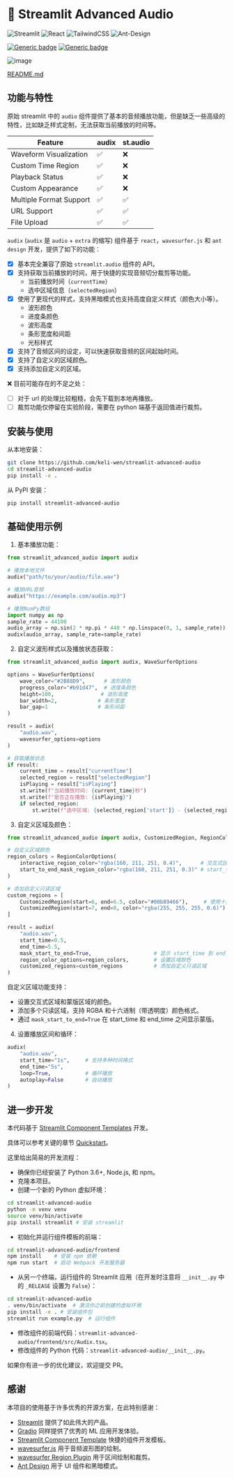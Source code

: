 # 🎵 Streamlit Advanced Audio

![Streamlit](https://img.shields.io/badge/Streamlit-%23FE4B4B.svg?style=for-the-badge&logo=streamlit&logoColor=white)
![React](https://img.shields.io/badge/react-%2320232a.svg?style=for-the-badge&logo=react&logoColor=%2361DAFB)
![TailwindCSS](https://img.shields.io/badge/tailwindcss-%2338B2AC.svg?style=for-the-badge&logo=tailwind-css&logoColor=white)
![Ant-Design](https://img.shields.io/badge/-AntDesign-%230170FE?style=for-the-badge&logo=ant-design&logoColor=white)

[![Generic badge](https://img.shields.io/badge/PyPI-pip_install_streamlit--advanced--audio-blue?style=for-the-badge&logo=python)](https://pypi.org/project/streamlit-advanced-audio/)
[![Generic badge](https://img.shields.io/badge/Package-v0.1.0-black?style=for-the-badge)](https://pypi.org/project/streamlit-advanced-audio/)

![image](./assets/demo.gif)

[README.md](./README.md)

## 功能与特性

原始 streamlit 中的 `audio` 组件提供了基本的音频播放功能，但是缺乏一些高级的特性，比如缺乏样式定制，无法获取当前播放的时间等。

| Feature | audix | st.audio |
|---------|-------|-----------|
| Waveform Visualization | ✅ | ❌ |
| Custom Time Region | ✅ | ❌ |
| Playback Status | ✅ | ❌ |
| Custom Appearance | ✅ | ❌ |
| Multiple Format Support | ✅ | ✅ |
| URL Support | ✅ | ✅ |
| File Upload | ✅ | ✅ |

`audix` (`audix` 是 `audio` + `extra` 的缩写) 组件基于 `react`，`wavesurfer.js` 和 `ant design` 开发，提供了如下的功能：

- [x] 基本完全兼容了原始 `streamlit.audio` 组件的 API。
- [x] 支持获取当前播放的时间，用于快捷的实现音频切分裁剪等功能。
  - 当前播放时间（`currentTime`）
  - 选中区域信息（`selectedRegion`）
- [x] 使用了更现代的样式，支持黑暗模式也支持高度自定义样式（颜色大小等）。
  - 波形颜色
  - 进度条颜色
  - 波形高度
  - 条形宽度和间距
  - 光标样式
- [x] 支持了音频区间的设定，可以快速获取音频的区间起始时间。
- [x] 支持了自定义的区域颜色。
- [x] 支持添加自定义的区域。

❌ 目前可能存在的不足之处：

- [ ] 对于 url 的处理比较粗糙，会先下载到本地再播放。
- [ ] 裁剪功能仅停留在实验阶段，需要在 python 端基于返回值进行裁剪。

## 安装与使用

从本地安装：

```bash
git clone https://github.com/keli-wen/streamlit-advanced-audio
cd streamlit-advanced-audio
pip install -e .
```

从 PyPI 安装：

```bash
pip install streamlit-advanced-audio
```

## 基础使用示例

1. 基本播放功能：

```python
from streamlit_advanced_audio import audix

# 播放本地文件
audix("path/to/your/audio/file.wav")

# 播放URL音频
audix("https://example.com/audio.mp3")

# 播放NumPy数组
import numpy as np
sample_rate = 44100
audio_array = np.sin(2 * np.pi * 440 * np.linspace(0, 1, sample_rate))
audix(audio_array, sample_rate=sample_rate)
```

2. 自定义波形样式以及播放状态获取：

```python
from streamlit_advanced_audio import audix, WaveSurferOptions

options = WaveSurferOptions(
    wave_color="#2B88D9",      # 波形颜色
    progress_color="#b91d47",  # 进度条颜色
    height=100,               # 波形高度
    bar_width=2,             # 条形宽度
    bar_gap=1                # 条形间距
)

result = audix(
    "audio.wav",
    wavesurfer_options=options
)

# 获取播放状态
if result:
    current_time = result["currentTime"]
    selected_region = result["selectedRegion"]
    isPlaying = result["isPlaying"]
    st.write(f"当前播放时间: {current_time}秒")
    st.write(f"是否正在播放: {isPlaying}")
    if selected_region:
        st.write(f"选中区域: {selected_region['start']} - {selected_region['end']}秒")
```

3. 自定义区域及颜色：

```python
from streamlit_advanced_audio import audix, CustomizedRegion, RegionColorOptions

# 自定义区域颜色
region_colors = RegionColorOptions(
    interactive_region_color="rgba(160, 211, 251, 0.4)",      # 交互式区域颜色
    start_to_end_mask_region_color="rgba(160, 211, 251, 0.3)" # start_time 到 end_time 的蒙版颜色
)

# 添加自定义只读区域
custom_regions = [
    CustomizedRegion(start=6, end=6.5, color="#00b89466"),     # 使用十六进制颜色（带透明度）
    CustomizedRegion(start=7, end=8, color="rgba(255, 255, 255, 0.6)") # 使用 RGBA 颜色
]

result = audix(
    "audio.wav",
    start_time=0.5,
    end_time=5.5,
    mask_start_to_end=True,                    # 显示 start_time 到 end_time 的蒙版
    region_color_options=region_colors,        # 设置区域颜色
    customized_regions=custom_regions          # 添加自定义只读区域
)
```

自定义区域功能支持：

- 设置交互式区域和蒙版区域的颜色。
- 添加多个只读区域，支持 RGBA 和十六进制（带透明度）颜色格式。
- 通过 `mask_start_to_end=True` 在 start_time 和 end_time 之间显示蒙版。

4. 设置播放区间和循环：

```python
audix(
    "audio.wav",
    start_time="1s",     # 支持多种时间格式
    end_time="5s",
    loop=True,           # 循环播放
    autoplay=False       # 自动播放
)
```

## 进一步开发

本代码基于 [Streamlit Component Templates](https://github.com/streamlit/component-template) 开发。

具体可以参考关键的章节 [Quickstart](https://github.com/streamlit/component-template?tab=readme-ov-file#quickstart)。

这里给出简易的开发流程：

- 确保你已经安装了 Python 3.6+, Node.js, 和 npm。
- 克隆本项目。
- 创建一个新的 Python 虚拟环境：

```bash
cd streamlit-advanced-audio
python -m venv venv
source venv/bin/activate
pip install streamlit # 安装 streamlit
```

- 初始化并运行组件模板的前端：

```bash
cd streamlit-advanced-audio/frontend
npm install    # 安装 npm 依赖
npm run start  # 启动 Webpack 开发服务器
```

- 从另一个终端，运行组件的 Streamlit 应用（在开发时注意将 `__init__.py` 中的 `_RELEASE` 设置为 `False`）：

```bash
cd streamlit-advanced-audio
. venv/bin/activate  # 激活你之前创建的虚拟环境
pip install -e . # 安装组件包
streamlit run example.py  # 运行组件
```

- 修改组件的前端代码：`streamlit-advanced-audio/frontend/src/Audix.tsx`。
- 修改组件的 Python 代码：`streamlit-advanced-audio/__init__.py`。

如果你有进一步的优化建议，欢迎提交 PR。

## 感谢

本项目的使用基于许多优秀的开源方案，在此特别感谢：

- [Streamlit](https://streamlit.io/) 提供了如此伟大的产品。
- [Gradio](https://www.gradio.app/) 同样提供了优秀的 ML 应用开发体验。
- [Streamlit Component Template](https://github.com/streamlit/component-template) 快捷的组件开发模板。
- [wavesurfer.js](https://wavesurfer-js.org/) 用于音频波形图的绘制。
- [wavesurfer Region Plugin](https://wavesurfer.xyz/plugins/regions) 用于区间绘制和裁剪。
- [Ant Design](https://ant.design/) 用于 UI 组件和黑暗模式。
